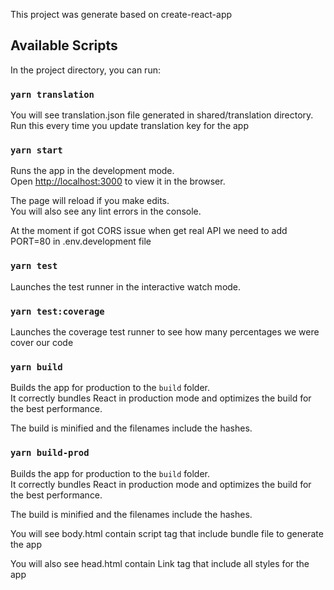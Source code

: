 This project was generate based on create-react-app

## Available Scripts

In the project directory, you can run:

### `yarn translation`

You will see translation.json file generated in shared/translation directory.
Run this every time you update translation key for the app

### `yarn start`

Runs the app in the development mode.<br />
Open [http://localhost:3000](http://localhost:3000) to view it in the browser.

The page will reload if you make edits.<br />
You will also see any lint errors in the console.

At the moment if got CORS issue when get real API we need to add PORT=80 in .env.development file

### `yarn test`

Launches the test runner in the interactive watch mode.<br />

### `yarn test:coverage`

Launches the coverage test runner to see how many percentages we were cover our code<br />

### `yarn build`

Builds the app for production to the `build` folder.<br />
It correctly bundles React in production mode and optimizes the build for the best performance.

The build is minified and the filenames include the hashes.<br />

### `yarn build-prod`

Builds the app for production to the `build` folder.<br />
It correctly bundles React in production mode and optimizes the build for the best performance.

The build is minified and the filenames include the hashes.<br />

You will see body.html contain script tag that include bundle file to generate the app

You will also see head.html contain Link tag that include all styles for the app
